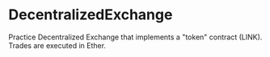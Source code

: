 # DecentralizedExchange
Practice Decentralized Exchange that implements a "token" contract (LINK). Trades are executed in Ether.
